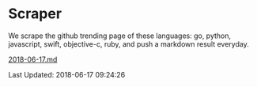 # Scraper

We scrape the github trending page of these languages: go, python, javascript, swift, objective-c, ruby, and push a markdown result everyday.

[2018-06-17.md](https://github.com/henson/Scraper/blob/master/2018-06-17.md)

Last Updated: 2018-06-17 09:24:26